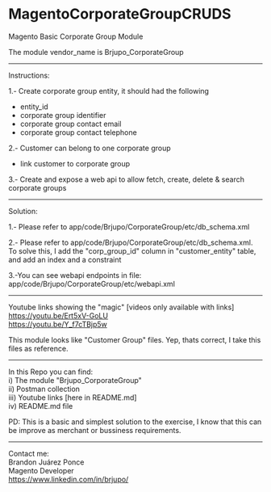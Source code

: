 # MagentoCorporateGroupCRUDS
Magento Basic Corporate Group Module 

The module vendor_name is Brjupo_CorporateGroup

---

Instructions:

1.- Create corporate group entity, it should had the following
- entity_id
- corporate group identifier
- corporate group contact email
- corporate group contact telephone

2.- Customer can belong to one corporate group
- link customer to corporate group

3.- Create and expose a web api to allow fetch, create, delete & search corporate groups



***


Solution:

1.- Please refer to app/code/Brjupo/CorporateGroup/etc/db_schema.xml

2.- Please refer to app/code/Brjupo/CorporateGroup/etc/db_schema.xml. To solve this, I add the "corp_group_id" column in "customer_entity" table, and add an index and a constraint

3.-You can see webapi endpoints in file: app/code/Brjupo/CorporateGroup/etc/webapi.xml

*****


Youtube links showing the "magic" [videos only available with links]  
https://youtu.be/Ert5xV-GoLU  
https://youtu.be/Y_f7cTBjp5w  
  
This module looks like "Customer Group" files. Yep, thats correct, I take this files as reference.
  
***
In this Repo you can find:  
i) The module "Brjupo_CorporateGroup"  
ii) Postman collection  
iii) Youtube links [here in README.md]  
iv) README.md file  

  
PD: This is a basic and simplest solution to the exercise, I know that this can be improve as merchant or bussiness requirements.
***
  
Contact me:  
Brandon Juárez Ponce  
Magento Developer  
https://www.linkedin.com/in/brjupo/   
